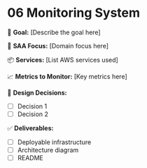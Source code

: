 # 06 Monitoring System

📌 **Goal:** [Describe the goal here]

🎯 **SAA Focus:** [Domain focus here]

📦 **Services:** [List AWS services used]

📈 **Metrics to Monitor:** [Key metrics here]

🧠 **Design Decisions:**
- [ ] Decision 1
- [ ] Decision 2

✅ **Deliverables:**
- [ ] Deployable infrastructure
- [ ] Architecture diagram
- [ ] README
